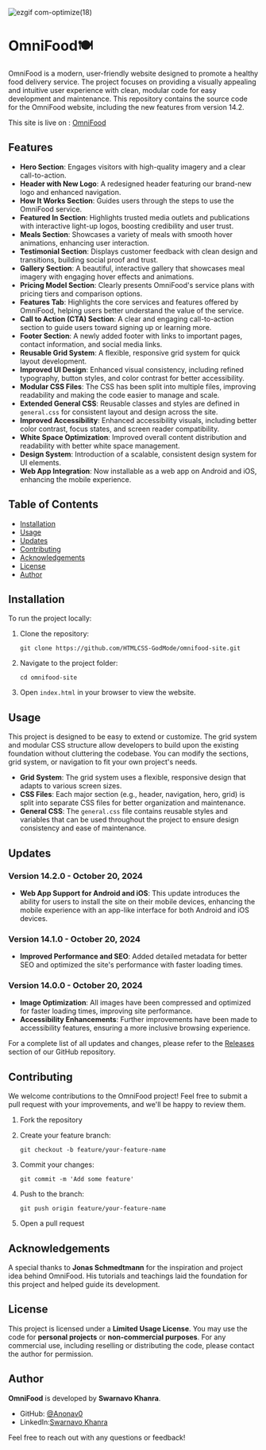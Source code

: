 ![ezgif com-optimize(18)](https://github.com/user-attachments/assets/2c29669a-5c40-4c0a-a69a-df4638019d08)

# ️OmniFood🍽️

OmniFood is a modern, user-friendly website designed to promote a healthy food delivery service. The project focuses on providing a visually appealing and intuitive user experience with clean, modular code for easy development and maintenance. This repository contains the source code for the OmniFood website, including the new features from version 14.2.

This site is live on : [OmniFood](https://htmlcss-godmode.github.io/omnifood-site/)

## Features

- **Hero Section**: Engages visitors with high-quality imagery and a clear call-to-action.
- **Header with New Logo**: A redesigned header featuring our brand-new logo and enhanced navigation.
- **How It Works Section**: Guides users through the steps to use the OmniFood service.
- **Featured In Section**: Highlights trusted media outlets and publications with interactive light-up logos, boosting credibility and user trust.
- **Meals Section**: Showcases a variety of meals with smooth hover animations, enhancing user interaction.
- **Testimonial Section**: Displays customer feedback with clean design and transitions, building social proof and trust.
- **Gallery Section**: A beautiful, interactive gallery that showcases meal imagery with engaging hover effects and animations.
- **Pricing Model Section**: Clearly presents OmniFood's service plans with pricing tiers and comparison options.
- **Features Tab**: Highlights the core services and features offered by OmniFood, helping users better understand the value of the service.
- **Call to Action (CTA) Section**: A clear and engaging call-to-action section to guide users toward signing up or learning more.
- **Footer Section**: A newly added footer with links to important pages, contact information, and social media links.
- **Reusable Grid System**: A flexible, responsive grid system for quick layout development.
- **Improved UI Design**: Enhanced visual consistency, including refined typography, button styles, and color contrast for better accessibility.
- **Modular CSS Files**: The CSS has been split into multiple files, improving readability and making the code easier to manage and scale.
- **Extended General CSS**: Reusable classes and styles are defined in `general.css` for consistent layout and design across the site.
- **Improved Accessibility**: Enhanced accessibility visuals, including better color contrast, focus states, and screen reader compatibility.
- **White Space Optimization**: Improved overall content distribution and readability with better white space management.
- **Design System**: Introduction of a scalable, consistent design system for UI elements.
- **Web App Integration**: Now installable as a web app on Android and iOS, enhancing the mobile experience.

## Table of Contents

- [Installation](#installation)
- [Usage](#usage)
- [Updates](#updates)
- [Contributing](#contributing)
- [Acknowledgements](#acknowledgements)
- [License](#license)
- [Author](#author)

## Installation

To run the project locally:

1.  Clone the repository:

    `git clone https://github.com/HTMLCSS-GodMode/omnifood-site.git`

2.  Navigate to the project folder:

    `cd omnifood-site`

3.  Open `index.html` in your browser to view the website.

## Usage

This project is designed to be easy to extend or customize. The grid system and modular CSS structure allow developers to build upon the existing foundation without cluttering the codebase. You can modify the sections, grid system, or navigation to fit your own project's needs.

- **Grid System**: The grid system uses a flexible, responsive design that adapts to various screen sizes.
- **CSS Files**: Each major section (e.g., header, navigation, hero, grid) is split into separate CSS files for better organization and maintenance.
- **General CSS**: The `general.css` file contains reusable styles and variables that can be used throughout the project to ensure design consistency and ease of maintenance.

## Updates

### Version 14.2.0 - October 20, 2024

- **Web App Support for Android and iOS**: This update introduces the ability for users to install the site on their mobile devices, enhancing the mobile experience with an app-like interface for both Android and iOS devices.

### Version 14.1.0 - October 20, 2024

- **Improved Performance and SEO**: Added detailed metadata for better SEO and optimized the site's performance with faster loading times.

### Version 14.0.0 - October 20, 2024

- **Image Optimization**: All images have been compressed and optimized for faster loading times, improving site performance.
- **Accessibility Enhancements**: Further improvements have been made to accessibility features, ensuring a more inclusive browsing experience.

For a complete list of all updates and changes, please refer to the [Releases](https://github.com/HTMLCSS-GodMode/omnifood-site/releases) section of our GitHub repository.

## Contributing

We welcome contributions to the OmniFood project! Feel free to submit a pull request with your improvements, and we'll be happy to review them.

1.  Fork the repository
2.  Create your feature branch:

    `git checkout -b feature/your-feature-name`

3.  Commit your changes:

    `git commit -m 'Add some feature'`

4.  Push to the branch:

    `git push origin feature/your-feature-name`

5.  Open a pull request

## Acknowledgements

A special thanks to **Jonas Schmedtmann** for the inspiration and project idea behind OmniFood. His tutorials and teachings laid the foundation for this project and helped guide its development.

## License

This project is licensed under a **Limited Usage License**. You may use the code for **personal projects** or **non-commercial purposes**. For any commercial use, including reselling or distributing the code, please contact the author for permission.

## Author

**OmniFood** is developed by **Swarnavo Khanra**.

- GitHub: [@Anonav0](https://github.com/Anonav0)
- LinkedIn:[Swarnavo Khanra](https://linkedin.com/in/swarnavo-khanra)

Feel free to reach out with any questions or feedback!
